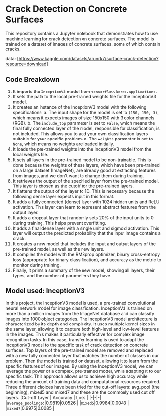 # Crack Detection on Concrete Surfaces

This repository contains a Jupyter notebook that demonstrates how to use machine learning for crack detection on concrete surfaces. The model is trained on a dataset of images of concrete surfaces, some of which contain cracks.

data: [https://www.kaggle.com/datasets/arunrk7/surface-crack-detection?resource=download]

## Code Breakdown
1. 	It imports the `InceptionV3` model from `tensorflow.keras.applications`.
2.	It sets the path to the local pre-trained weights file for the InceptionV3 model.
3.	It creates an instance of the InceptionV3 model with the following specifications:
  a.	The input shape for the model is set to `(150, 150, 3)`, which means it expects images of size 150x150 with 3 color channels (RGB).
  b.	The `include_top` parameter is set to `False`, which means the final fully connected layer of the model, responsible for classification, is not included. This allows you to add your own classification layers suitable for your specific problem.
  c.	The `weights` parameter is set to `None`, which means no weights are loaded initially.
4.	It loads the pre-trained weights into the InceptionV3 model from the local weights file.
5.	It sets all layers in the pre-trained model to be non-trainable. This is done because the weights of these layers, which have been pre-trained on a large dataset (ImageNet), are already good at extracting features from images, and we don't want to change them during training.
6.	It retrieves the output of the specified layer from the pre-trained model. This layer is chosen as the cutoff for the pre-trained layers.
7.	It flattens the output of the layer to 1D. This is necessary because the following dense layer expects input in this format.
8.	It adds a fully connected (dense) layer with 1024 hidden units and ReLU activation. This layer can learn to represent abstract features from the output layer.
9.	It adds a dropout layer that randomly sets 20% of the input units to 0 during training. This helps prevent overfitting.
10.	It adds a final dense layer with a single unit and sigmoid activation. This layer will output the predicted probability that the input image contains a crack.
11.	It creates a new model that includes the input and output layers of the pre-trained model, as well as the new layers.
12.	It compiles the model with the RMSprop optimizer, binary cross-entropy loss (appropriate for binary classification), and accuracy as the metric to monitor during training.
13.	Finally, it prints a summary of the new model, showing all layers, their types, and the number of parameters they have.

## Model used: InceptionV3

In this project, the InceptionV3 model is used, a pre-trained convolutional neural network model for image classification. InceptionV3 is trained on more than a million images from the ImageNet database and can classify images into 1000 object categories. 
The InceptionV3 model architecture is characterized by its depth and complexity. It uses multiple kernel sizes in the same layer, allowing it to capture both high-level and low-level features in the images. This makes it particularly effective for complex image recognition tasks.
In this case, transfer learning is used to adapt the InceptionV3 model to the specific task of crack detection on concrete surfaces. Top layers of the pre-trained model are removed and replaced with a new fully connected layer that matches the number of classes in our problem. Then the model is trained on dataset, allowing it to learn from the specific features of our images.
By using the InceptionV3 model, we can leverage the power of a complex, pre-trained model, while adapting it to our specific task. This approach allows us to achieve high accuracy while reducing the amount of training data and computational resources required.
Three different choices have been tried for the cut-off layers: avg_pool (the beginning), mixed5 and mixed7 and these are the commonly used cut off layers.
|Cut-off Layer | Accuracy | Loss |
|-|-|-|
|`average_pooling2d`|0.9819|0.0526 |
|`mixed5`|0.9984|0.0043 |
|`mixed7`|0.9975|0.0085 |

